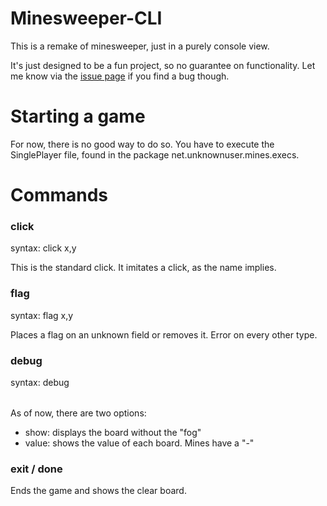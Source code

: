 # Minesweeper-CLI

This is a remake of minesweeper, just in a purely console view.

It's just designed to be a fun project, so no guarantee on functionality.
Let me know via the [issue page](https://github.com/UnknownUser95/MineSweeper-CLI/issues) if you find a bug though.

# Starting a game

For now, there is no good way to do so. You have to execute the SinglePlayer file, found in the package net.unknownuser.mines.execs.

# Commands

### click

syntax: click x,y

This is the standard click. It imitates a click, as the name implies.

### flag

syntax: flag x,y

Places a flag on an unknown field or removes it. Error on every other type.

### debug

syntax: debug <option>

As of now, there are two options:
  - show: displays the board without the "fog"
  - value: shows the value of each board. Mines have a "-"

### exit / done

Ends the game and shows the clear board.
